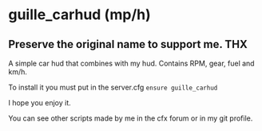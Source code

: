 # guille_carhud (mp/h)

## Preserve the original name to support me. THX

A simple car hud that combines with my hud. Contains RPM, gear, fuel and km/h.

To install it you must put in the server.cfg `ensure guille_carhud`

I hope you enjoy it.

You can see other scripts made by me in the cfx forum or in my git profile.
